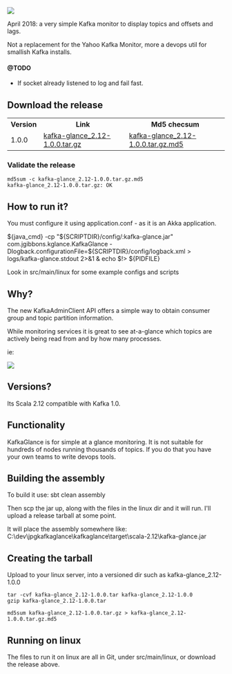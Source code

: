 <img src="https://pendared.github.io/jpgkafkaglance/images/kglance.png">

April 2018: a very simple Kafka monitor to display topics and offsets and lags.

Not a replacement for the Yahoo Kafka Monitor, more a devops util for smallish Kafka installs.

#### @TODO
- If socket already listened to log and fail fast.

## Download the release

<table><tr><th>Version</th><th>Link</th><th>Md5 checsum</th></tr>
<tr><td>1.0.0</td><td><a href="https://pendared.github.io/jpgkafkaglance/releases/kafka-glance_2.12-1.0.0.tar.gz">kafka-glance_2.12-1.0.0.tar.gz</a></td>
<td><a href="https://pendared.github.io/jpgkafkaglance/releases/kafka-glance_2.12-1.0.0.tar.gz.md5">kafka-glance_2.12-1.0.0.tar.gz.md5</a></td>
</tr></table>

### Validate the release

```
md5sum -c kafka-glance_2.12-1.0.0.tar.gz.md5
kafka-glance_2.12-1.0.0.tar.gz: OK
```

## How to run it?

You must configure it using application.conf - as it is an Akka application.

${java_cmd} -cp "${SCRIPTDIR}/config/:kafka-glance.jar" com.jgibbons.kglance.KafkaGlance -Dlogback.configurationFile=${SCRIPTDIR}/config/logback.xml > logs/kafka-glance.stdout 2>&1 & echo $!> ${PIDFILE}

Look in src/main/linux for some example configs and scripts

## Why?

The new KafkaAdminClient API offers a simple way to obtain consumer group and topic partition information.

While monitoring services it is great to see at-a-glance which topics are actively being read from and by how many processes.

ie:

<img src="https://pendared.github.io/jpgkafkaglance/images/kglance_topics_v1.0.0.png">

## Versions?

Its Scala 2.12 compatible with Kafka 1.0.

## Functionality

KafkaGlance is for simple at a glance monitoring.  It is not suitable for hundreds of nodes running thousands of topics.
If you do that you have your own teams to write devops tools.

## Building the assembly
To build it use:
sbt clean assembly

Then scp the jar up, along with the files in the linux dir and it will run.
I'll upload a release tarball at some point.

It will place the assembly somewhere like:
C:\dev\jpgkafkaglance\kafkaglance\target\scala-2.12\kafka-glance.jar

## Creating the tarball

Upload to your linux server, into a versioned dir such as kafka-glance_2.12-1.0.0

```
tar -cvf kafka-glance_2.12-1.0.0.tar kafka-glance_2.12-1.0.0
gzip kafka-glance_2.12-1.0.0.tar

md5sum kafka-glance_2.12-1.0.0.tar.gz > kafka-glance_2.12-1.0.0.tar.gz.md5
```

## Running on linux

The files to run it on linux are all in Git, under src/main/linux, or download the release above.
